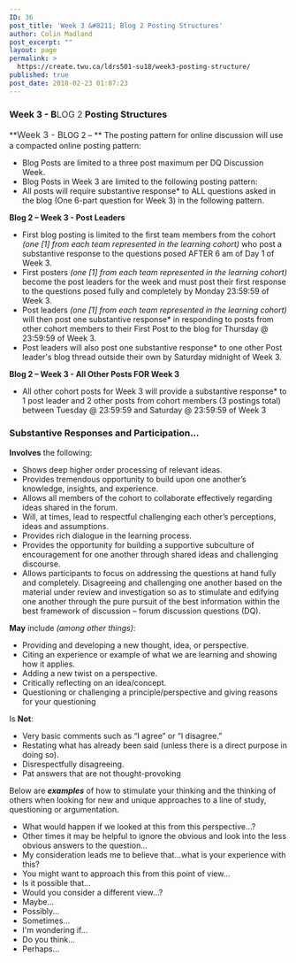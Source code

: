 ```yaml
---
ID: 36
post_title: 'Week 3 &#8211; Blog 2 Posting Structures'
author: Colin Madland
post_excerpt: ""
layout: page
permalink: >
  https://create.twu.ca/ldrs501-su18/week3-posting-structure/
published: true
post_date: 2018-02-23 01:07:23
---
```

### Week 3 - B<span style="float: none;background-color: transparent;color: #333333;cursor: text;font-family: -apple-system,BlinkMacSystemFont,'Segoe UI',Roboto,Oxygen-Sans,Ubuntu,Cantarell,'Helvetica Neue',sans-serif;font-size: 16px;font-style: normal;font-variant: normal;font-weight: 400;letter-spacing: normal;text-align: left;text-decoration: none;text-indent: 0px">LOG 2</span> Posting Structures

**<span style="float: none;background-color: transparent;color: #333333;font-family: -apple-system,BlinkMacSystemFont,'Segoe UI',Roboto,Oxygen-Sans,Ubuntu,Cantarell,'Helvetica Neue',sans-serif;font-size: 16px;font-style: normal;font-variant: normal;font-weight: 400;letter-spacing: normal;line-height: 22.4px;text-align: left;text-decoration: none;text-indent: 0px">Week 3 - <span>B</span></span>LOG 2 – ** The posting pattern for online discussion will use a compacted online posting pattern:

* Blog Posts are limited to a three post maximum per DQ Discussion Week.
* Blog Posts in Week 3 are limited to the following posting pattern:
* All posts will require substantive response* to ALL questions asked in the blog (One 6-part question for Week 3) in the following pattern.

**Blog 2 – Week 3 - Post Leaders**

* First blog posting is limited to the first team members from the cohort _(one [1] from each team represented in the learning cohort)_ who post a substantive response to the questions posed AFTER 6 am of Day 1 of Week 3.
* First posters _(one [1] from each team represented in the learning cohort)_ become the post leaders for the week and must post their first response to the questions posed fully and completely by Monday 23:59:59 of Week 3.
* Post leaders _(one [1] from each team represented in the learning cohort)_ will then post one substantive response* in responding to posts from other cohort members to their First Post to the blog for Thursday @ 23:59:59 of Week 3.
* Post leaders will also post one substantive response* to one other Post leader's blog thread outside their own by Saturday midnight of Week 3.

**Blog 2 – Week 3 - All Other Posts FOR Week 3**

* All other cohort posts for Week 3 will provide a substantive response* to 1 post leader and 2 other posts from cohort members (3 postings total) between Tuesday @ 23:59:59 and Saturday @ 23:59:59 of Week 3

### Substantive Responses and Participation...

**Involves** the following:

* Shows deep higher order processing of relevant ideas.
* Provides tremendous opportunity to build upon one another’s knowledge, insights, and experience.
* Allows all members of the cohort to collaborate effectively regarding ideas shared in the forum.
* Will, at times, lead to respectful challenging each other’s perceptions, ideas and assumptions.
* Provides rich dialogue in the learning process.
* Provides the opportunity for building a supportive subculture of encouragement for one another through shared ideas and challenging discourse.
* Allows participants to focus on addressing the questions at hand fully and completely. Disagreeing and challenging one another based on the material under review and investigation so as to stimulate and edifying one another through the pure pursuit of the best information within the best framework of discussion – forum discussion questions (DQ).

**May** include _(among other things)_:

* Providing and developing a new thought, idea, or perspective.
* Citing an experience or example of what we are learning and showing how it applies.
* Adding a new twist on a perspective.
* Critically reflecting on an idea/concept.
* Questioning or challenging a principle/perspective and giving reasons for your questioning

Is **Not**:

* Very basic comments such as “I agree” or “I disagree.”
* Restating what has already been said (unless there is a direct purpose in doing so).
* Disrespectfully disagreeing.
* Pat answers that are not thought-provoking

Below are _**examples**_ of how to stimulate your thinking and the thinking of others when looking for new and unique approaches to a line of study, questioning or argumentation.

* What would happen if we looked at this from this perspective...?
* Other times it may be helpful to ignore the obvious and look into the less obvious answers to the question...
* My consideration leads me to believe that...what is your experience with this?
* You might want to approach this from this point of view...
* Is it possible that...
* Would you consider a different view...?
* Maybe...
* Possibly...
* Sometimes...
* I'm wondering if...
* Do you think...
* Perhaps…
